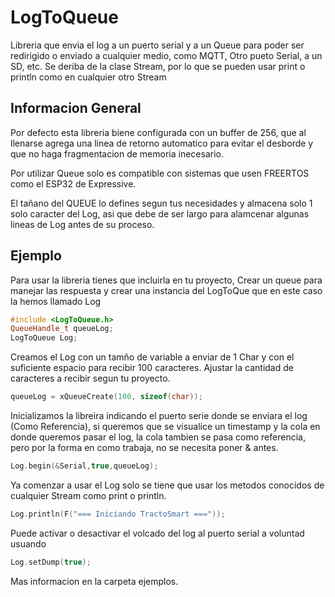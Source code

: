 # LogToQueue
Libreria que envia el log a un puerto serial y a un Queue para poder ser redirigido o enviado a cualquier medio, como MQTT, Otro pueto Serial, a un SD, etc. Se deriba de la clase Stream, por lo que se pueden usar print o println como en cualquier otro Stream

## Informacion General

Por defecto esta libreria biene configurada con un buffer de 256, que al llenarse agrega una linea de retorno automatico para evitar el desborde y que no haga fragmentacion de memoria inecesario.

Por utilizar Queue solo es compatible con sistemas que usen FREERTOS como el ESP32 de Expressive.

El tañano del QUEUE lo defines segun tus necesidades y almacena solo 1 solo caracter del Log, asi que debe de ser largo para alamcenar algunas lineas de Log antes de su proceso.

## Ejemplo
Para usar la libreria tienes que incluirla en tu proyecto, Crear un queue para manejar las respuesta y crear una instancia del LogToQue que en este caso la hemos llamado Log

```cpp
#include <LogToQueue.h>
QueueHandle_t queueLog;
LogToQueue Log;
```

Creamos el Log con un tamño de variable a enviar de 1 Char y con el suficiente espacio para recibir 100 caracteres. Ajustar la cantidad de caracteres a recibir segun tu proyecto.

```cpp
queueLog = xQueueCreate(100, sizeof(char));
```
Inicializamos la libreira indicando el puerto serie donde se enviara el log (Como Referencia), si queremos que se visualice un timestamp y la cola en donde queremos pasar el log, la cola tambien se pasa como referencia, pero por la forma en como trabaja, no se necesita poner & antes.

```cpp
Log.begin(&Serial,true,queueLog);
```

Ya comenzar a usar el Log solo se tiene que usar los metodos conocidos de cualquier Stream como print o  println.

```cpp
Log.println(F("=== Iniciando TractoSmart ==="));
```
Puede activar o desactivar el volcado del log al puerto serial a voluntad usuando
```cpp
Log.setDump(true);
```
Mas informacion en la carpeta ejemplos.